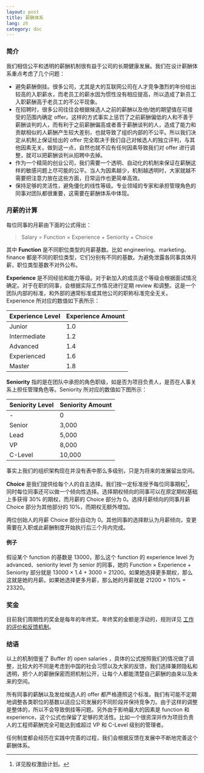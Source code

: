 ```yaml
---
layout: post
title: 薪酬体系
lang: zh
category: doc
---
```


### 简介

我们相信公平和透明的薪酬机制很有益于公司的长期健康发展。我们在设计薪酬体系重点考虑了几个问题：

* 避免薪酬倒挂。很多公司，尤其是大的互联网公司在人才竞争激烈的年份给出较高的入职薪水，而老员工的薪水因为惯性没有相应提高，所以造成了新员工入职薪酬高于老员工的不公平现象。
* 在招聘时，很多公司往往会根据候选人之前的薪酬以及他/她的期望值在可接受的范围内确定 offer。这样的方式事实上惩罚了之前薪酬偏低的人和不善于薪酬谈判的人，而有利于之前薪酬偏高或者善于薪酬谈判的人，造成了能力和贡献相似的人薪酬产生较大差别，也就导致了组织内部的不公平。所以我们决定从机制上保证给出的 offer 完全取决于我们自己对候选人的独立评判，与其他因素无关。做到这一点，自然也就不应有任何因素导致我们对 offer 进行调整，就可以把薪酬谈判从招聘中去掉。
* 作为一个精简的创业公司，我们需要一个透明、自动化的机制来保证在薪酬这样的敏感问题上尽可能的公平。当人为因素越少，机制越透明时，大家就越不需要把注意力放在这些方面，日常运作也更简单高效。
* 保持足够的灵活性，避免僵化的线性等级。专业领域的专家和承担管理角色的同事对团队都很重要，这需要在薪酬体系中体现。

### 月薪的计算

每位同事的月薪由下面的公式得出：

> Salary = Function × Experience + Seniority + Choice

其中 **Function** 是不同职位类型的月薪基数。比如 engineering、marketing、finance 都是不同的职位类型，它们分别有不同的基数。为避免泄露各同事具体月薪，职位类型基数不对外公布。

**Experience** 是不同经验和能力等级。对于新加入的成员这个等级会根据面试情况确定。对于在职的同事，会根据实际工作情况进行定期 review 和调整。这是一个团队内部的标准，和外部的通常标准或其他公司的职称标准完全无关。Experience 所对应的数值如下表所示：

Experience Level | Experience Amount
-----------------|------------------
Junior           | 1.0
Intermediate     | 1.2
Advanced         | 1.4
Experienced      | 1.6
Master           | 1.8

**Seniority** 指的是在团队中承担的角色职级，如是否为项目负责人，是否在人事关系上担任管理角色等。Seniority 所对应的数值如下图所示：

Seniority Level	| Seniority Amount
----------------|-----------------
-               | 0
Senior          | 3,000
Lead            | 5,000
VP              | 8,000
C-Level         | 10,000

事实上我们的组织架构现在并没有表中那么多级别，只是为将来的发展留出空间。

**Choice** 是我们提供给每个人的自主选择。我们按一定标准授予每位同事期权[^1]，同时每位同事还可以做一个倾向性选择。选择期权倾向的同事可以在原定期权基础上多获得 30% 的期权，而月薪的 Choice 部分为 0。选择月薪倾向的同事月薪 Choice 部分为其他部分的 10%，而期权无额外增加。

两位创始人的月薪 Choice 部分自动为 0。其他同事的选择默认为月薪倾向，变更需要在入职或此薪酬制度开始执行后三个月内完成。

#### 例子

假设某个 function 的基数是 13000，那么这个 function 的 experience level 为 advanced、seniority level 为 senior 的同事，她的 Function × Experience + Seniority 部分就是 13000 × 1.4 + 3000 = 21200。如果她选择更多期权，那么这就是她的月薪。如果她选择更多月薪，那么她的月薪就是 21200 × 110% = 23320。

### 奖金

目前我们周期性的奖金是每年的年终奖。年终奖的金额是浮动的，规则详见 [工作的评价和反馈机制](perf-review.html)。

### 结语

以上的机制借鉴了 Buffer 的 open salaries ，具体的公式按照我们的情况做了调整，比较大的不同是考虑到中国的社会习惯以及大家的反馈，我们选择兼顾隐私和透明，把个人的薪酬保密而把机制公开，让每个人都能清楚自己薪酬的由来以及未来的空间。

所有同事的薪酬以及发给候选人的 offer 都严格遵照这个标准。我们有可能不定期地调整各类职位的基数以适应公司发展的不同阶段并保持竞争力。由于这样的调整是整体的，所以不会导致倒挂等问题。另外由于影响最大的因素是 function 和 experience，这个公式也保留了足够的灵活性。比如一个很资深并作为项目负责人的工程师薪酬完全可能达到或超过 VP 和 C-Level 级别的管理者。

任何制度都会经历在实践中完善的过程，我们会根据反馈在发展中不断地完善这个薪酬体系。

[^1]: 详见股权激励计划。
